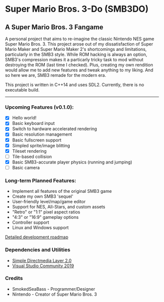 Super Mario Bros. 3-Do (SMB3DO)
=============================
A Super Mario Bros. 3 Fangame
---
A personal project that aims to re-imagine the classic Nintendo NES game Super Mario Bros. 3.  This project arose out of my dissatisfaction of Super Mario Maker and Super Mario Maker 2's shortcomings and limitations, particularly in the SMB3 style.  While ROM hacking is always an option, SMB3's compression makes it a particarly tricky task to mod without destroying the ROM (last time I checked).  Plus, creating my own rendition would allow me to add new features and tweak anything to my liking.  And so here we are, SMB3 remade for the modern era.

This project is written in C++14 and uses SDL2.  Currently, there is no executable build.

---
### Upcoming Features (v0.1.0):
* [x] Hello world!
* [x] Basic keyboard input
* [x] Switch to hardware accelerated rendering
* [x] Basic resolution management
* [x] Basic fullscreen support
* [x] Simpled sprite/image blitting
* [x] Tileset rendering
* [ ] Tile-based collision
* [x] Basic SMB3-accurate player physics (running and jumping)
* [ ] Basic camera

### Long-term Planned Features:
* Implement all features of the original SMB3 game
* Create my own SMB3 'sequel'
* User-friendly level/map/game editor
* Support for NES, All-Stars, and custom assets
* "Retro" or "1:1" pixel aspect ratios
* "4:3" or "16:9" gameplay options
* Controller support
* Linux and Windows support

[Detailed development roadmap](https://docs.google.com/spreadsheets/d/1Y0XjZVZ6z5f_Yi8HuqKNcNB47MKjdfytgAIx97y7Uow/edit?usp=sharing)

### Dependencies and Utilities
* [Simple Directmedia Layer 2.0](https://www.libsdl.org/)
* [Visual Studio Community 2019](https://visualstudio.microsoft.com/)

### Credits
* SmokedSeaBass - Programmer/Designer
* Nintendo - Creator of Super Mario Bros. 3
